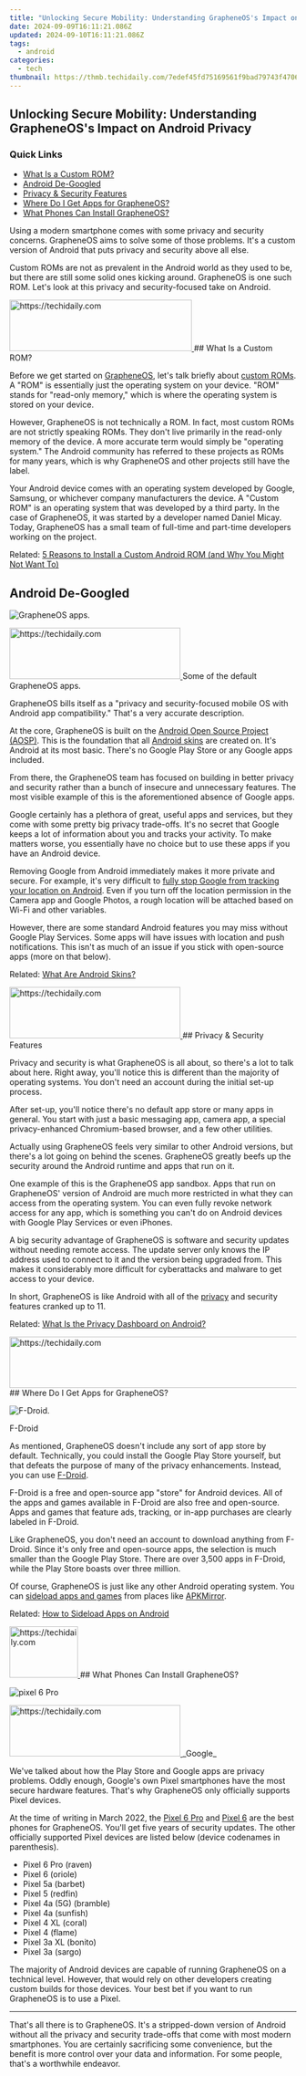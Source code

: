 ```yaml
---
title: "Unlocking Secure Mobility: Understanding GrapheneOS's Impact on Android Privacy"
date: 2024-09-09T16:11:21.086Z
updated: 2024-09-10T16:11:21.086Z
tags:
  - android
categories:
  - tech
thumbnail: https://thmb.techidaily.com/7edef45fd75169561f9bad79743f47061c9d71920f2617de0a787d279dfb1ee7.jpg
---
```


## Unlocking Secure Mobility: Understanding GrapheneOS's Impact on Android Privacy

### Quick Links

* [What Is a Custom ROM?](https://youtube-sure.techidaily.com/ubscription-made-simple-building-a-user-friendly-button-for-channels-for-2024/)
* [Android De-Googled](https://screen-activity-recording.techidaily.com/in-2024-best-multiple-video-call-and-chat-tools/)
* [Privacy & Security Features](https://facebook-clips.techidaily.com/2024-approved-making-the-most-of-your-television-with-fb-live/)
* [Where Do I Get Apps for GrapheneOS?](https://smart-video-creator.techidaily.com/new-in-2024-free-online-movie-making-software-top-picks/)
* [What Phones Can Install GrapheneOS?](https://screen-activity-recording.techidaily.com/harvest-mastery-discovering-valheims-optimal-flora/)

 Using a modern smartphone comes with some privacy and security concerns. GrapheneOS aims to solve some of those problems. It's a custom version of Android that puts privacy and security above all else.

 Custom ROMs are not as prevalent in the Android world as they used to be, but there are still some solid ones kicking around. GrapheneOS is one such ROM. Let's look at this privacy and security-focused take on Android.

<!-- affiliate ads begin -->
<a href="https://aligracehair.sjv.io/c/5597632/2135357/19272" target="_top" id="2135357">
  <img src="//a.impactradius-go.com/display-ad/19272-2135357" border="0" alt="https://techidaily.com" width="320" height="90"/>
</a>
<img height="0" width="0" src="https://aligracehair.sjv.io/i/5597632/2135357/19272" style="position:absolute;visibility:hidden;" border="0" />
<!-- affiliate ads end -->
##  What Is a Custom ROM?

 Before we get started on [GrapheneOS](https://grapheneos.org/), let's talk briefly about [custom ROMs](https://win-dash.techidaily.com/complete-hp-deskjet-ink-advantage-3755-all-in-one-driver-package-available-for-windows-1011-users/). A "ROM" is essentially just the operating system on your device. "ROM" stands for "read-only memory," which is where the operating system is stored on your device.

 However, GrapheneOS is not technically a ROM. In fact, most custom ROMs are not strictly speaking ROMs. They don't live primarily in the read-only memory of the device. A more accurate term would simply be "operating system." The Android community has referred to these projects as ROMs for many years, which is why GrapheneOS and other projects still have the label.

 Your Android device comes with an operating system developed by Google, Samsung, or whichever company manufacturers the device. A "Custom ROM" is an operating system that was developed by a third party. In the case of GrapheneOS, it was started by a developer named Daniel Micay. Today, GrapheneOS has a small team of full-time and part-time developers working on the project.

Related: [5 Reasons to Install a Custom Android ROM (and Why You Might Not Want To)](https://win-dash.techidaily.com/complete-hp-deskjet-ink-advantage-3755-all-in-one-driver-package-available-for-windows-1011-users/) 

##  Android De-Googled

![GrapheneOS apps.](https://static1.howtogeekimages.com/wordpress/wp-content/uploads/2022/03/apps.jpg) 

<!-- affiliate ads begin -->
<a href="https://wigfever.sjv.io/c/5597632/2005184/22899" target="_top" id="2005184">
  <img src="//a.impactradius-go.com/display-ad/22899-2005184" border="0" alt="https://techidaily.com" width="300" height="90"/>
</a>
<img height="0" width="0" src="https://wigfever.sjv.io/i/5597632/2005184/22899" style="position:absolute;visibility:hidden;" border="0" />
<!-- affiliate ads end -->
Some of the default GrapheneOS apps.

 GrapheneOS bills itself as a "privacy and security-focused mobile OS with Android app compatibility." That's a very accurate description.

 At the core, GrapheneOS is built on the [Android Open Source Project (AOSP)](https://driver-error.techidaily.com/remedy-for-ignored-logitech-unifying-hub-in-oses/). This is the foundation that all [Android skins](https://android-location-track.techidaily.com/top-7-phone-number-locators-to-track-vivo-y200e-5g-location-drfone-by-drfone-virtual-android/) are created on. It's Android at its most basic. There's no Google Play Store or any Google apps included.

 From there, the GrapheneOS team has focused on building in better privacy and security rather than a bunch of insecure and unnecessary features. The most visible example of this is the aforementioned absence of Google apps.

 Google certainly has a plethora of great, useful apps and services, but they come with some pretty big privacy trade-offs. It's no secret that Google keeps a lot of information about you and tracks your activity. To make matters worse, you essentially have no choice but to use these apps if you have an Android device.

 Removing Google from Android immediately makes it more private and secure. For example, it's very difficult to [fully stop Google from tracking your location on Android](https://twitter-videos.techidaily.com/2024-approved-enhancing-twits-visuals-to-fhd-standards/). Even if you turn off the location permission in the Camera app and Google Photos, a rough location will be attached based on Wi-Fi and other variables.

 However, there are some standard Android features you may miss without Google Play Services. Some apps will have issues with location and push notifications. This isn't as much of an issue if you stick with open-source apps (more on that below).

Related: [What Are Android Skins?](https://android-location-track.techidaily.com/top-7-phone-number-locators-to-track-vivo-y200e-5g-location-drfone-by-drfone-virtual-android/) 

<!-- affiliate ads begin -->
<a href="https://aligracehair.sjv.io/c/5597632/2115946/19272" target="_top" id="2115946">
  <img src="//a.impactradius-go.com/display-ad/19272-2115946" border="0" alt="https://techidaily.com" width="300" height="90"/>
</a>
<img height="0" width="0" src="https://aligracehair.sjv.io/i/5597632/2115946/19272" style="position:absolute;visibility:hidden;" border="0" />
<!-- affiliate ads end -->
##  Privacy & Security Features

 Privacy and security is what GrapheneOS is all about, so there's a lot to talk about here. Right away, you'll notice this is different than the majority of operating systems. You don't need an account during the initial set-up process.

 After set-up, you'll notice there's no default app store or many apps in general. You start with just a basic messaging app, camera app, a special privacy-enhanced Chromium-based browser, and a few other utilities.

 Actually using GrapheneOS feels very similar to other Android versions, but there's a lot going on behind the scenes. GrapheneOS greatly beefs up the security around the Android runtime and apps that run on it.

 One example of this is the GrapheneOS app sandbox. Apps that run on GrapheneOS' version of Android are much more restricted in what they can access from the operating system. You can even fully revoke network access for any app, which is something you can't do on Android devices with Google Play Services or even iPhones.

 A big security advantage of GrapheneOS is software and security updates without needing remote access. The update server only knows the IP address used to connect to it and the version being upgraded from. This makes it considerably more difficult for cyberattacks and malware to get access to your device.

 In short, GrapheneOS is like Android with all of the [privacy](https://instagram-video-recordings.techidaily.com/updated-2024-approved-instagrams-essential-quick-tutorial-for-chat/) and security features cranked up to 11.

Related: [What Is the Privacy Dashboard on Android?](https://instagram-video-recordings.techidaily.com/updated-2024-approved-instagrams-essential-quick-tutorial-for-chat/) 

<!-- affiliate ads begin -->
<a href="https://wigfever.sjv.io/c/5597632/2014854/22899" target="_top" id="2014854">
  <img src="//a.impactradius-go.com/display-ad/22899-2014854" border="0" alt="https://techidaily.com" width="728" height="90"/>
</a>
<img height="0" width="0" src="https://wigfever.sjv.io/i/5597632/2014854/22899" style="position:absolute;visibility:hidden;" border="0" />
<!-- affiliate ads end -->
##  Where Do I Get Apps for GrapheneOS?

![F-Droid.](https://static1.howtogeekimages.com/wordpress/wp-content/uploads/2022/03/2022-03-07_16-43-35.jpg) 

F-Droid

 As mentioned, GrapheneOS doesn't include any sort of app store by default. Technically, you could install the Google Play Store yourself, but that defeats the purpose of many of the privacy enhancements. Instead, you can use [F-Droid](https://f-droid.org/en/).

 F-Droid is a free and open-source app "store" for Android devices. All of the apps and games available in F-Droid are also free and open-source. Apps and games that feature ads, tracking, or in-app purchases are clearly labeled in F-Droid.

 Like GrapheneOS, you don't need an account to download anything from F-Droid. Since it's only free and open-source apps, the selection is much smaller than the Google Play Store. There are over 3,500 apps in F-Droid, while the Play Store boasts over three million.

 Of course, GrapheneOS is just like any other Android operating system. You can [sideload apps and games](https://facebook-video-content.techidaily.com/updated-unlock-premium-quality-streaming-on-the-worlds-largest-network/) from places like [APKMirror](http://apkmirror.com/).

Related: [How to Sideload Apps on Android](https://facebook-video-content.techidaily.com/updated-unlock-premium-quality-streaming-on-the-worlds-largest-network/) 

<!-- affiliate ads begin -->
<a href="https://aligracehair.sjv.io/c/5597632/2135406/19272" target="_top" id="2135406">
  <img src="//a.impactradius-go.com/display-ad/19272-2135406" border="0" alt="https://techidaily.com" width="120" height="90"/>
</a>
<img height="0" width="0" src="https://aligracehair.sjv.io/i/5597632/2135406/19272" style="position:absolute;visibility:hidden;" border="0" />
<!-- affiliate ads end -->
##  What Phones Can Install GrapheneOS?

![pixel 6 Pro](https://static1.howtogeekimages.com/wordpress/wp-content/uploads/2021/10/Google-Pixel-6-Pro-Alt-Angle.jpg) 

<!-- affiliate ads begin -->
<a href="https://aligracehair.sjv.io/c/5597632/2135355/19272" target="_top" id="2135355">
  <img src="//a.impactradius-go.com/display-ad/19272-2135355" border="0" alt="https://techidaily.com" width="300" height="90"/>
</a>
<img height="0" width="0" src="https://aligracehair.sjv.io/i/5597632/2135355/19272" style="position:absolute;visibility:hidden;" border="0" />
<!-- affiliate ads end -->
_Google_

 We've talked about how the Play Store and Google apps are privacy problems. Oddly enough, Google's own Pixel smartphones have the most secure hardware features. That's why GrapheneOS only officially supports Pixel devices.

 At the time of writing in March 2022, the [Pixel 6 Pro](https://www.amazon.com/Google-Pixel-Pro-Smartphone-Telephoto/dp/B09HYR2NC8/ref=sr%5F1%5F1%5Fsspa?tag=htg-v2-2c4f91p-20&ascsubtag=UUhtgUeUpU206653&asc%5Frefurl=https%3A%2F%2Fwww.howtogeek.com%2F790266%2Fwhat-is-grapheneos-and-how-does-it-make-android-more-private%2F&asc%5Fcampaign=Short-Term) and [Pixel 6](https://www.amazon.com/Google-Pixel-Unlocked-Smartphone-Ultrawide/dp/B09HJZPFDD/ref=sr%5F1%5F2%5Fsspa?tag=htg-v2-2c4f91p-20&ascsubtag=UUhtgUeUpU206653&asc%5Frefurl=https%3A%2F%2Fwww.howtogeek.com%2F790266%2Fwhat-is-grapheneos-and-how-does-it-make-android-more-private%2F&asc%5Fcampaign=Short-Term) are the best phones for GrapheneOS. You'll get five years of security updates. The other officially supported Pixel devices are listed below (device codenames in parenthesis).

* Pixel 6 Pro (raven)
* Pixel 6 (oriole)
* Pixel 5a (barbet)
* Pixel 5 (redfin)
* Pixel 4a (5G) (bramble)
* Pixel 4a (sunfish)
* Pixel 4 XL (coral)
* Pixel 4 (flame)
* Pixel 3a XL (bonito)
* Pixel 3a (sargo)

 The majority of Android devices are capable of running GrapheneOS on a technical level. However, that would rely on other developers creating custom builds for those devices. Your best bet if you want to run GrapheneOS is to use a Pixel.

---

 That's all there is to GrapheneOS. It's a stripped-down version of Android without all the privacy and security trade-offs that come with most modern smartphones. You are certainly sacrificing some convenience, but the benefit is more control over your data and information. For some people, that's a worthwhile endeavor.

<ins class="adsbygoogle"
     style="display:block"
     data-ad-format="autorelaxed"
     data-ad-client="ca-pub-7571918770474297"
     data-ad-slot="1223367746"></ins>



<ins class="adsbygoogle"
     style="display:block"
     data-ad-client="ca-pub-7571918770474297"
     data-ad-slot="8358498916"
     data-ad-format="auto"
     data-full-width-responsive="true"></ins>


